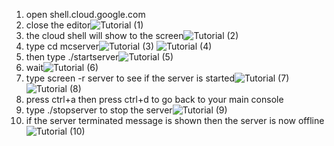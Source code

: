 1. open shell.cloud.google.com
2. close the editor![Tutorial (1)](https://user-images.githubusercontent.com/90096628/141083144-aad2294d-3e44-4271-9e6b-d26115f35aee.png)
3. the cloud shell will show to the screen![Tutorial (2)](https://user-images.githubusercontent.com/90096628/141083213-2e0c2286-3d29-413d-8576-77644840a8ed.png)
4. type cd mcserver![Tutorial (3)](https://user-images.githubusercontent.com/90096628/141083258-0c21470e-c7c5-4a49-a3f3-9da2d4475e38.png)
![Tutorial (4)](https://user-images.githubusercontent.com/90096628/141083308-03b9e305-93e0-4003-9ecc-bca8d2dda4e0.png)
5. then type ./startserver![Tutorial (5)](https://user-images.githubusercontent.com/90096628/141083461-9b98c478-7c18-4e28-96d9-693bd5b48b1b.png)
6. wait![Tutorial (6)](https://user-images.githubusercontent.com/90096628/141083511-2d0dd6e3-3ffc-478a-9d18-22614a83691d.png)
7. type screen -r server to see if the server is started![Tutorial (7)](https://user-images.githubusercontent.com/90096628/141083609-159c781f-4c3b-408c-910a-68a9da72884c.png)
![Tutorial (8)](https://user-images.githubusercontent.com/90096628/141083643-58b41c67-67e5-48e0-b0c0-ea8a47a0effd.png)
8. press ctrl+a then press ctrl+d to go back to your main console
9. type ./stopserver to stop the server![Tutorial (9)](https://user-images.githubusercontent.com/90096628/141083831-6df12bf3-8ebe-4197-baaf-63c1bf25bd51.png)
10. if the server terminated message is shown then the server is now offline![Tutorial (10)](https://user-images.githubusercontent.com/90096628/141083866-70d1c97e-f6ef-4026-86ac-e7db672c2388.png)
